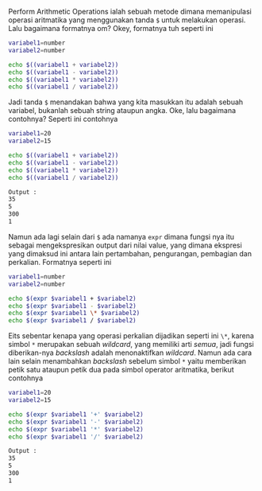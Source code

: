 Perform Arithmetic Operations ialah sebuah metode dimana memanipulasi operasi aritmatika yang menggunakan tanda `$` untuk melakukan operasi. Lalu bagaimana formatnya om? Okey, formatnya tuh seperti ini 

```bash
variabel1=number
variabel2=number

echo $((variabel1 + variabel2))
echo $((variabel1 - variabel2))
echo $((variabel1 * variabel2))
echo $((variabel1 / variabel2))
```

Jadi tanda `$` menandakan bahwa yang kita masukkan itu adalah sebuah variabel, bukanlah sebuah string ataupun angka. Oke, lalu bagaimana contohnya? Seperti ini contohnya

```bash
variabel1=20
variabel2=15

echo $((variabel1 + variabel2))
echo $((variabel1 - variabel2))
echo $((variabel1 * variabel2))
echo $((variabel1 / variabel2))

Output :
35
5
300
1
```

Namun ada lagi selain dari `$` ada namanya `expr` dimana fungsi nya itu sebagai mengekspresikan output dari nilai value, yang dimana ekspresi yang dimaksud ini antara lain pertambahan, pengurangan, pembagian dan perkalian. Formatnya seperti ini

```bash
variabel1=number
variabel2=number

echo $(expr $variabel1 + $variabel2)
echo $(expr $variabel1 - $variabel2)
echo $(expr $variabel1 \* $variabel2)
echo $(expr $variabel1 / $variabel2)
```

Eits sebentar kenapa yang operasi perkalian dijadikan seperti ini `\*`, karena simbol ``*`` merupakan sebuah *wildcard*, yang memiliki arti *semua*, jadi fungsi diberikan-nya *backslash* adalah menonaktifkan *wildcard*. Namun ada cara lain selain menambahkan *backslash* sebelum simbol ``*`` yaitu memberikan petik satu ataupun petik dua pada simbol operator aritmatika, berikut contohnya

```bash
variabel1=20
variabel2=15

echo $(expr $variabel1 '+' $variabel2)
echo $(expr $variabel1 '-' $variabel2)
echo $(expr $variabel1 '*' $variabel2)
echo $(expr $variabel1 '/' $variabel2)

Output :
35
5
300
1
```
